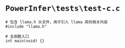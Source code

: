 # `PowerInfer\tests\test-c.c`

```
# 包含 llama.h 头文件，用于引入 llama 库的相关内容
#include "llama.h"

# 主函数入口
int main(void) {}
```
